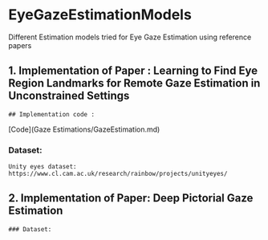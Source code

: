 # EyeGazeEstimationModels

Different Estimation models tried for Eye Gaze Estimation using reference papers

 ## 1. Implementation of Paper : Learning to Find Eye Region Landmarks for Remote Gaze Estimation in Unconstrained Settings
    ## Implementation code : 
   

[Code](Gaze Estimations/GazeEstimation.md)

### Dataset:
    Unity eyes dataset: https://www.cl.cam.ac.uk/research/rainbow/projects/unityeyes/
 
 ## 2. Implementation of Paper: Deep Pictorial Gaze Estimation
    ### Dataset:
